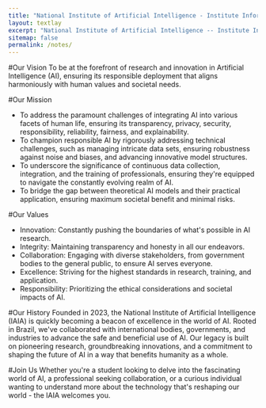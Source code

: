 ```yaml
---
title: "National Institute of Artificial Intelligence - Institute Information"
layout: textlay
excerpt: "National Institute of Artificial Intelligence -- Institute Information"
sitemap: false
permalink: /notes/
---
```


#Our Vision
To be at the forefront of research and innovation in Artificial Intelligence (AI), ensuring its responsible deployment that aligns harmoniously with human values and societal needs.

#Our Mission
- To address the paramount challenges of integrating AI into various facets of human life, ensuring its transparency, privacy, security, responsibility, reliability, fairness, and explainability.
- To champion responsible AI by rigorously addressing technical challenges, such as managing intricate data sets, ensuring robustness against noise and biases, and advancing innovative model structures.
- To underscore the significance of continuous data collection, integration, and the training of professionals, ensuring they're equipped to navigate the constantly evolving realm of AI.
- To bridge the gap between theoretical AI models and their practical application, ensuring maximum societal benefit and minimal risks.

#Our Values
- Innovation: Constantly pushing the boundaries of what's possible in AI research.
- Integrity: Maintaining transparency and honesty in all our endeavors.
- Collaboration: Engaging with diverse stakeholders, from government bodies to the general public, to ensure AI serves everyone.
- Excellence: Striving for the highest standards in research, training, and application.
- Responsibility: Prioritizing the ethical considerations and societal impacts of AI.

#Our History
Founded in 2023, the National Institute of Artificial Intelligence (IAIA) is quickly becoming a beacon of excellence in the world of AI. Rooted in Brazil, we've collaborated with international bodies, governments, and industries to advance the safe and beneficial use of AI. Our legacy is built on pioneering research, groundbreaking innovations, and a commitment to shaping the future of AI in a way that benefits humanity as a whole.

#Join Us
Whether you're a student looking to delve into the fascinating world of AI, a professional seeking collaboration, or a curious individual wanting to understand more about the technology that's reshaping our world - the IAIA welcomes you. 